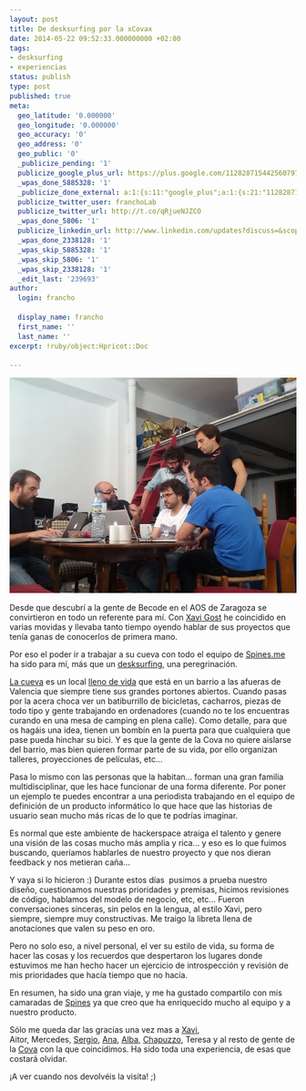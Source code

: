 ```yaml
---
layout: post
title: De desksurfing por la xCovax
date: 2014-05-22 09:52:33.000000000 +02:00
tags:
- desksurfing
- experiencias
status: publish
type: post
published: true
meta:
  geo_latitude: '0.000000'
  geo_longitude: '0.000000'
  geo_accuracy: '0'
  geo_address: '0'
  geo_public: '0'
  _publicize_pending: '1'
  publicize_google_plus_url: https://plus.google.com/112828715442560797065/posts/df3Mrym975S
  _wpas_done_5885328: '1'
  _publicize_done_external: a:1:{s:11:"google_plus";a:1:{s:21:"112828715442560797065";b:1;}}
  publicize_twitter_user: franchoLab
  publicize_twitter_url: http://t.co/qRjueNJZCO
  _wpas_done_5806: '1'
  publicize_linkedin_url: http://www.linkedin.com/updates?discuss=&scope=48905255&stype=M&topic=5875151024443924480&type=U&a=9GBO
  _wpas_done_2338128: '1'
  _wpas_skip_5885328: '1'
  _wpas_skip_5806: '1'
  _wpas_skip_2338128: '1'
  _edit_last: '239693'
author:
  login: francho

  display_name: francho
  first_name: ''
  last_name: ''
excerpt: !ruby/object:Hpricot::Doc
  
---
```

![spines_en_lacova](/assets/spines_en_lacova.jpg)

Desde que descubrí a la gente de Becode en el AOS de Zaragoza se convirtieron en todo un referente para mí. Con [Xavi Gost](http://twitter.com/@XaV1uzz) he coincidido en varias movidas y llevaba tanto tiempo oyendo hablar de sus proyectos que tenía ganas de conocerlos de primera mano.

Por eso el poder ir a trabajar a su cueva con todo el equipo de [Spines.me](http://spines.me) ha sido para mí, más que un [desksurfing](/tag/desksurfing/), una peregrinación.

[La cueva](https://medium.com/p/91b1798f77ba) es un local [lleno de vida](https://trello.com/b/wYQZxmvz/la-cova) que está en un barrio a las afueras de Valencia que siempre tiene sus grandes portones abiertos. Cuando pasas por la acera choca ver un batiburrillo de bicicletas, cacharros, piezas de todo tipo y gente trabajando en ordenadores (cuando no te los encuentras curando en una mesa de camping en plena calle). Como detalle, para que os hagáis una idea, tienen un bombín en la puerta para que cualquiera que pase pueda hinchar su bici. Y es que la gente de la Cova no quiere aislarse del barrio, mas bien quieren formar parte de su vida, por ello organizan talleres, proyecciones de películas, etc…

Pasa lo mismo con las personas que la habitan… forman una gran familia multidisciplinar, que les hace funcionar de una forma diferente. Por poner un ejemplo te puedes encontrar a una periodista trabajando en el equipo de definición de un producto informático lo que hace que las historias de usuario sean mucho más ricas de lo que te podrías imaginar.

Es normal que este ambiente de hackerspace atraiga el talento y genere una visión de las cosas mucho más amplia y rica… y eso es lo que fuimos buscando, queríamos hablarles de nuestro proyecto y que nos dieran feedback y nos metieran caña…

Y vaya si lo hicieron :) Durante estos días  pusimos a prueba nuestro diseño, cuestionamos nuestras prioridades y premisas, hicimos revisiones de código, hablamos del modelo de negocio, etc, etc… Fueron conversaciones sinceras, sin pelos en la lengua, al estilo Xavi, pero siempre, siempre muy constructivas. Me traigo la libreta llena de anotaciones que valen su peso en oro.

Pero no solo eso, a nivel personal, el ver su estilo de vida, su forma de hacer las cosas y los recuerdos que despertaron los lugares donde estuvimos me han hecho hacer un ejercicio de introspección y revisión de mis prioridades que hacía tiempo que no hacía.

En resumen, ha sido una gran viaje, y me ha gustado compartilo con mis camaradas de [Spines](http://spines.me) ya que creo que ha enriquecido mucho al equipo y a nuestro producto.

Sólo me queda dar las gracias una vez mas a [Xavi](http://twitter.com/@XaV1uzz), Aitor, Mercedes, [Sergio](http://twitter.com/@elreplicante), [Ana](http://twitter.com/@mimonorojo), [Alba](http://twitter.com/@AlbaVeryser), [Chapuzzo](http://twitter.com/@chapuzzo), Teresa y al resto de gente de la [Cova](http://twitter.com/@xlacovax) con la que coincidimos. Ha sido toda una experiencia, de esas que costará olvidar.

¡A ver cuando nos devolvéis la visita! ;)
